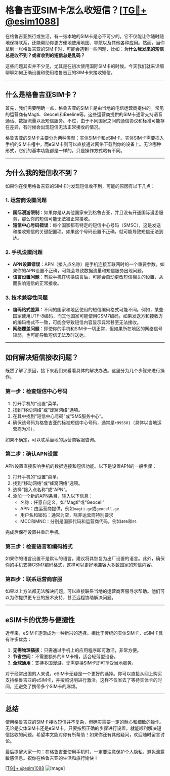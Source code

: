 # 格鲁吉亚SIM卡怎么收短信？[[TG💪+ @esim1088](https://t.me/s/esim1088)]

在格鲁吉亚旅行或生活，有一张本地的SIM卡是必不可少的。它不仅能让你随时随地保持联系，还能帮助你更方便地使用地图、导航以及其他各种应用。然而，当你拿到一张格鲁吉亚的SIM卡时，可能会遇到一些问题，比如：**为什么我发来的短信总是收不到？或者收到的短信总是乱码？**

这些问题其实并不少见，尤其是在初次使用国际SIM卡的时候。今天我们就来详细聊聊如何正确设置和使用格鲁吉亚的SIM卡来接收短信。

---

## 什么是格鲁吉亚SIM卡？

首先，我们需要明确一点，格鲁吉亚的SIM卡是由当地的电信运营商提供的。常见的运营商有Magti、Geocell和Beeline等。这些运营商提供的SIM卡通常支持语音通话、数据流量以及短信服务。不过，由于不同国家之间的通信协议和标准可能存在差异，有时候会出现短信无法正常接收的情况。

格鲁吉亚的SIM卡主要分为两种类型：实体SIM卡和eSIM卡。实体SIM卡需要插入手机的SIM卡槽中，而eSIM卡则可以直接通过网络下载到你的设备上。无论哪种形式，它们的基本功能都是一样的，只是操作方式略有不同。

---

## 为什么我的短信收不到？

如果你在使用格鲁吉亚的SIM卡时发现短信收不到，可能的原因有以下几点：

### 1. **运营商设置问题**
   - **国际漫游限制**：如果你是从其他国家来到格鲁吉亚，并且没有开通国际漫游服务，那么你的短信可能无法被正常接收。
   - **短信中心号码错误**：每个国家都有特定的短信中心号码（SMSC），这是发送和接收短信的关键配置项。如果这个号码设置不正确，就可能导致短信无法到达。

### 2. **手机设置问题**
   - **APN设置错误**：APN（接入点名称）是手机连接互联网时的一个重要参数。如果你的APN设置不正确，可能会导致数据流量和短信服务出现问题。
   - **语言设置问题**：有些手机在切换语言后，可能会自动更改短信相关的设置，从而影响短信的正常接收。

### 3. **技术兼容性问题**
   - **编码格式差异**：不同的国家和地区使用的短信编码格式可能不同。例如，某些国家使用UTF-8编码，而其他国家可能使用GSM7编码。如果发送方和接收方的编码格式不一致，可能会导致短信内容显示异常甚至无法接收。
   - **网络覆盖问题**：即使你的手机和SIM卡一切正常，但如果所在地区的网络信号较弱，也可能导致短信无法及时送达。

---

## 如何解决短信接收问题？

既然了解了原因，接下来我们来看看具体的解决办法。这里分为几个步骤来进行操作。

### 第一步：检查短信中心号码

1. 打开手机的“设置”菜单。
2. 找到“移动网络”或“蜂窝网络”选项。
3. 在其中找到“短信中心号码”或“SMS服务中心”。
4. 确保该号码为格鲁吉亚的标准短信中心号码，通常是`+995501`（具体以当地运营商为准）。

如果不确定，可以联系当地的运营商客服咨询。

### 第二步：确认APN设置

APN设置直接影响手机的数据连接和短信功能。以下是设置APN的一般步骤：

1. 打开手机的“设置”菜单。
2. 找到“移动网络”或“蜂窝网络”选项。
3. 选择“接入点名称”或“APN”。
4. 添加一个新的APN条目，输入以下信息：
   - 名称：任意自定义，如“Magti”或“Geocell”
   - APN：由运营商提供，例如`magti.ge`或`geocell.ge`
   - 用户名和密码：通常为空，除非运营商特别要求
   - MCC和MNC：分别是国家代码和运营商代码，例如`406`和`01`

完成后保存设置并重启手机。

### 第三步：检查语言和编码格式

如果你的语言设置不是默认的语言，建议将其恢复为出厂设置的语言。此外，确保你的手机支持GSM7编码格式，这样可以更好地兼容大多数国家的短信内容。

### 第四步：联系运营商客服

如果以上方法都无法解决问题，可以直接联系当地的运营商客服寻求帮助。他们可以为你提供更专业的技术支持，甚至远程协助解决问题。

---

## eSIM卡的优势与便捷性

近年来，eSIM卡逐渐成为一种新兴的选择。相比于传统的实体SIM卡，eSIM卡具有许多优势：

1. **无需物理插拔**：只需通过手机上的应用程序即可激活，非常方便。
2. **节省空间**：不需要额外的SIM卡槽，适合轻薄型设备。
3. **全球通用**：支持多国漫游，无需更换SIM卡即可享受当地服务。

对于经常出国的人来说，eSIM卡无疑是一个更好的选择。你可以直接从网上购买支持格鲁吉亚的eSIM卡，并按照说明进行激活。这样不仅省去了等待实体卡的时间，还避免了携带多个SIM卡的麻烦。

---

## 总结

使用格鲁吉亚的SIM卡接收短信并不复杂，但确实需要一定的耐心和细致的操作。无论是实体SIM卡还是eSIM卡，只要按照正确的步骤进行设置，就能顺利解决短信接收的问题。希望本文能对你有所帮助！如果你还有其他疑问，欢迎随时留言讨论。

最后提醒大家一句：在格鲁吉亚使用手机时，一定要注意保护个人隐私，避免泄露敏感信息。祝你在格鲁吉亚的生活和旅行愉快！

[[TG💪+ @esim1088](https://t.me/s/esim1088) ![Image](https://i.postimg.cc/4NQfJmqS/Snipaste-2025-05-13-00-14-12.png)]